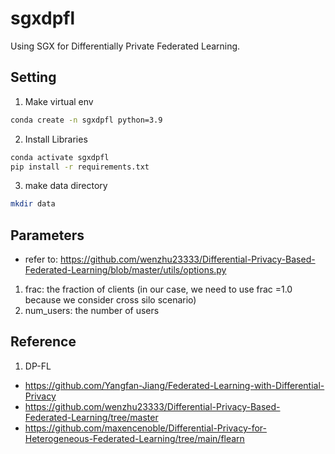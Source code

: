 # sgxdpfl
Using SGX for Differentially Private Federated Learning. 

## Setting
1. Make virtual env
```bash
conda create -n sgxdpfl python=3.9
```

2. Install Libraries
```bash
conda activate sgxdpfl
pip install -r requirements.txt
```

3. make data directory
```bash
mkdir data
```
## Parameters
- refer to: https://github.com/wenzhu23333/Differential-Privacy-Based-Federated-Learning/blob/master/utils/options.py 
1. frac: the fraction of clients (in our case, we need to use frac =1.0 because we consider cross silo scenario)
2. num_users: the number of users

## Reference
1. DP-FL
- https://github.com/Yangfan-Jiang/Federated-Learning-with-Differential-Privacy 
- https://github.com/wenzhu23333/Differential-Privacy-Based-Federated-Learning/tree/master 
- https://github.com/maxencenoble/Differential-Privacy-for-Heterogeneous-Federated-Learning/tree/main/flearn 
